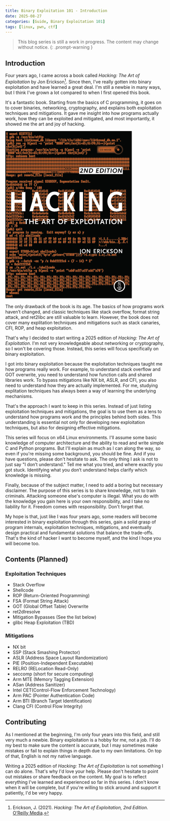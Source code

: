 ```yaml
---
title: Binary Exploitation 101 - Introduction
date: 2025-08-27
categories: [Guide, Binary Exploitation 101]
tags: [linux, pwn, ctf]
---
```


> This blog series is still a work in progress. The content may change without notice.
{: .prompt-warning }

## Introduction

Four years ago, I came across a book called *Hacking: The Art of Exploitation* by Jon Erickson[^1]. Since then, I've really gotten into binary exploitation and have learned a great deal. I'm still a newbie in many ways, but I think I've grown a lot compared to when I first opened this book.

It's a fantastic book. Starting from the basics of C programming, it goes on to cover binaries, networking, cryptography, and explains both exploitation techniques and mitigations. It gave me insight into how programs actually work, how they can be exploited and mitigated, and most importantly, it showed me the art and joy of hacking.

![](/assets/img/posts/2025-08-27-8/hacking-the-art-of-exploitation.jpg)

The only drawback of the book is its age. The basics of how programs work haven’t changed, and classic techniques like stack overflow, format string attack, and ret2libc are still valuable to learn. However, the book does not cover many explitation techniques and mitigations such as stack canaries, CFI, ROP, and heap exploitation.

That's why I decided to start writing a 2025 edition of *Hacking: The Art of Exploitation*. I'm not very knowledgeable about networking or cryptography, so I won't be covering those. Instead, this series will focus specifically on binary exploitation.

I got into binary exploitation because the exploitation techniques taught me how programs really work. For example, to understand stack overflow and GOT overwrite, you need to understand how function calls and shared libraries work. To bypass mitigations like NX bit, ASLR, and CFI, you also need to understand how they are actually implemented. For me, studying explitation techniques has always been a way of learning the underlying mechanisms.

That's the approach I want to keep in this series. Instead of just listing exploitation techniques and mitigations, the goal is to use them as a lens to understand how programs work and the principles behind both sides. This understanding is essential not only for developing new exploitation techniques, but also for designing effective mitigations.

This series will focus on x64 Linux environments. I'll assume some basic knowledge of computer architecture and the ability to read and write simple C and Python programs. But I'll explain as much as I can along the way, so even if you're missing some background, you should be fine. And if you have questions, please don't hesitate to ask. The only thing I ask is not to just say "I don’t understand." Tell me what you tried, and where exactly you got stuck. Identifying what you don’t understand helps clarify which knowledge is missing.

Finally, because of the subject matter, I need to add a boring but necessary disclaimer. The purpose of this series is to share knowledge, not to train criminals. Attacking someone else's computer is illegal. What you do with the knowledge you gain here is your own responsibility, and I take no liability for it. Freedom comes with responsibility. Don't forget that. 

My hope is that, just like I was four years ago, some readers will become interested in binary exploitation through this series, gain a solid grasp of program internals, exploitation techniques, mitigations, and eventually design practical and fundamental solutions that balance the trade-offs. That's the kind of hacker I want to become myself, and the kind I hope you will become too.

## Contents (Planned)

### Exploitation Techniques
- Stack Overflow
- Shellcode
- ROP (Return-Oriented Programming)
- FSA (Format String Attack)
- GOT (Global Offset Table) Overwrite
- ret2dlresolve
- Mitigation Bypasses (See the list below)
- glibc Heap Exploitation (TBD)

### Mitigations
- NX bit
- SSP (Stack Smashing Protector)
- ASLR (Address Space Layout Randomization)
- PIE (Position-Independent Executable)
- RELRO (RELocation Read-Only)
- seccomp (short for secure computing)
- Arm MTE (Memory Tagging Extension)
- ASan (Address Sanitizer)
- Intel CET(Control-Flow Enforcement Technology)
- Arm PAC (Pointer Authentication Code)
- Arm BTI (Branch Target Identification)
- Clang CFI (Control Flow Integrity)

## Contributing

As I mentioned at the beginning, I'm only four years into this field, and still very much a newbie. Binary exploitation is a hobby for me, not a job. I'll do my best to make sure the content is accurate, but I may sometimes make mistakes or fail to explain things in depth due to my own limitations. On top of that, English is not my native language.

Writing a 2025 edition of *Hacking: The Art of Exploitation* is not something I can do alone. That's why I'd love your help. Please don't hesitate to point out mistakes or share feedback on the content. My goal is to reflect everything I've learned and experienced so far in this series. I don't know when it will be complete, but if you're willing to stick around and support it patiently, I'd be very happy.

[^1]: Erickson, J. (2021). *Hacking: The Art of Exploitation, 2nd Edition.* [O’Reilly Media](https://www.oreilly.com/library/view/hacking-the-art/9781593271442/).